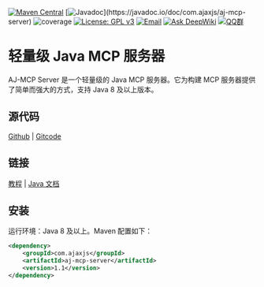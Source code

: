 [![Maven Central](https://img.shields.io/maven-central/v/com.ajaxjs/aj-mcp-server?label=Latest%20Release)](https://central.sonatype.com/artifact/com.ajaxjs/aj-mcp-server)
[![Javadoc](https://img.shields.io/badge/javadoc-1.1-brightgreen.svg?)](https://javadoc.io/doc/com.ajaxjs/aj-mcp-server)
![coverage](https://img.shields.io/badge/coverage-80%25-yellowgreen.svg?maxAge=2592000)
[![License: GPL v3](https://img.shields.io/badge/License-GPLv3-blue.svg)](https://www.gnu.org/licenses/gpl-3.0)
[![Email](https://img.shields.io/badge/Contact--me-Email-orange.svg)](mailto:frank@ajaxjs.com)
[![Ask DeepWiki](https://deepwiki.com/badge.svg)](https://deepwiki.com/lightweight-component/aj-mcp)
[![QQ群](https://framework.ajaxjs.com/static/qq.svg)](https://shang.qq.com/wpa/qunwpa?idkey=3877893a4ed3a5f0be01e809e7ac120e346102bd550deb6692239bb42de38e22)

# 轻量级 Java MCP 服务器

AJ-MCP Server 是一个轻量级的 Java MCP 服务器。它为构建 MCP 服务器提供了简单而强大的方式，支持 Java 8 及以上版本。

## 源代码

[Github](https://github.com/lightweight-component/aj-mcp) | [Gitcode](https://gitcode.com/lightweight-component/aj-mcp)

## 链接

[教程](https://javadoc.io/doc/com.ajaxjs/aj-mcp) | [Java 文档](https://javadoc.io/doc/com.ajaxjs/aj-mcp-server)

## 安装

运行环境：Java 8 及以上。Maven 配置如下：

```xml
<dependency>
    <groupId>com.ajaxjs</groupId>
    <artifactId>aj-mcp-server</artifactId>
    <version>1.1</version>
</dependency>
```